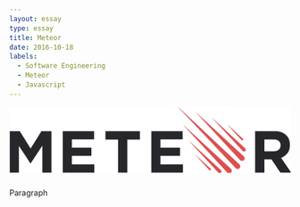 ```yaml
---
layout: essay
type: essay
title: Meteor
date: 2016-10-18
labels:
  - Software Engineering
  - Meteor
  - Javascript
---
```


<img style="padding-bottom: 10px" class="ui huge round middle image" src="../images/meteor.png">

Paragraph
